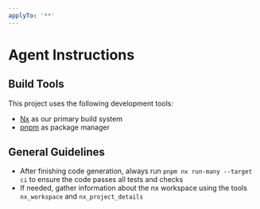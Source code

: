 ```yaml
---
applyTo: '**'
---
```

# Agent Instructions

## Build Tools
This project uses the following development tools:
- [Nx](https://nx.dev/) as our primary build system
- [pnpm](https://pnpm.io/) as package manager

## General Guidelines
- After finishing code generation, always run `pnpm nx run-many --target ci` to ensure the code passes all tests and checks
- If needed, gather information about the nx workspace using the tools `nx_workspace` and `nx_project_details`
